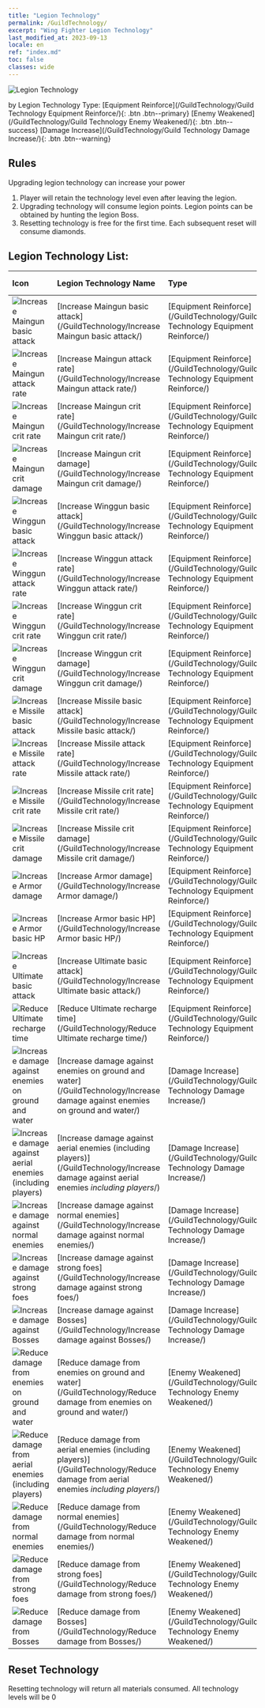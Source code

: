 ```yaml
---
title: "Legion Technology"
permalink: /GuildTechnology/
excerpt: "Wing Fighter Legion Technology"
last_modified_at: 2023-09-13
locale: en
ref: "index.md"
toc: false
classes: wide
---
```



  ![Legion Technology](/images/guild_technology/guild_tech_icon_29.png)


  by Legion Technology Type:  [Equipment Reinforce](/GuildTechnology/Guild Technology Equipment Reinforce/){: .btn .btn--primary}   [Enemy Weakened](/GuildTechnology/Guild Technology Enemy Weakened/){: .btn .btn--success}   [Damage Increase](/GuildTechnology/Guild Technology Damage Increase/){: .btn .btn--warning} 

## Rules

  Upgrading legion technology can increase your power<br/>
  1. Player will retain the technology level even after leaving the legion.<br/>
  2. Upgrading technology will consume legion points. Legion points can be obtained by hunting the legion Boss.<br/>
  3. Resetting technology is free for the first time. Each subsequent reset will consume diamonds.


## Legion Technology List:

  | Icon | Legion Technology Name | Type | Max level | Increase by level |
  |:-----|:---------------|:-----|:---------:|:-----------------:|
  | ![Increase Maingun basic attack](/images/guild_technology/guild_tech_icon_1_p.png)  | [Increase Maingun basic attack](/GuildTechnology/Increase Maingun basic attack/)  | [Equipment Reinforce](/GuildTechnology/Guild Technology Equipment Reinforce/)  | **100**  | **+0.5 %** |
  | ![Increase Maingun attack rate](/images/guild_technology/guild_tech_icon_2_p.png)  | [Increase Maingun attack rate](/GuildTechnology/Increase Maingun attack rate/)  | [Equipment Reinforce](/GuildTechnology/Guild Technology Equipment Reinforce/)  | **100**  | **+0.2 %** |
  | ![Increase Maingun crit rate](/images/guild_technology/guild_tech_icon_3_p.png)  | [Increase Maingun crit rate](/GuildTechnology/Increase Maingun crit rate/)  | [Equipment Reinforce](/GuildTechnology/Guild Technology Equipment Reinforce/)  | **100**  | **+0.2 %** |
  | ![Increase Maingun crit damage](/images/guild_technology/guild_tech_icon_4_p.png)  | [Increase Maingun crit damage](/GuildTechnology/Increase Maingun crit damage/)  | [Equipment Reinforce](/GuildTechnology/Guild Technology Equipment Reinforce/)  | **100**  | **+0.5 %** |
  | ![Increase Winggun basic attack](/images/guild_technology/guild_tech_icon_5_p.png)  | [Increase Winggun basic attack](/GuildTechnology/Increase Winggun basic attack/)  | [Equipment Reinforce](/GuildTechnology/Guild Technology Equipment Reinforce/)  | **100**  | **+0.5 %** |
  | ![Increase Winggun attack rate](/images/guild_technology/guild_tech_icon_6_p.png)  | [Increase Winggun attack rate](/GuildTechnology/Increase Winggun attack rate/)  | [Equipment Reinforce](/GuildTechnology/Guild Technology Equipment Reinforce/)  | **100**  | **+0.2 %** |
  | ![Increase Winggun crit rate](/images/guild_technology/guild_tech_icon_7_p.png)  | [Increase Winggun crit rate](/GuildTechnology/Increase Winggun crit rate/)  | [Equipment Reinforce](/GuildTechnology/Guild Technology Equipment Reinforce/)  | **100**  | **+0.2 %** |
  | ![Increase Winggun crit damage](/images/guild_technology/guild_tech_icon_8_p.png)  | [Increase Winggun crit damage](/GuildTechnology/Increase Winggun crit damage/)  | [Equipment Reinforce](/GuildTechnology/Guild Technology Equipment Reinforce/)  | **100**  | **+0.5 %** |
  | ![Increase Missile basic attack](/images/guild_technology/guild_tech_icon_9_p.png)  | [Increase Missile basic attack](/GuildTechnology/Increase Missile basic attack/)  | [Equipment Reinforce](/GuildTechnology/Guild Technology Equipment Reinforce/)  | **100**  | **+0.5 %** |
  | ![Increase Missile attack rate](/images/guild_technology/guild_tech_icon_10_p.png)  | [Increase Missile attack rate](/GuildTechnology/Increase Missile attack rate/)  | [Equipment Reinforce](/GuildTechnology/Guild Technology Equipment Reinforce/)  | **100**  | **+0.2 %** |
  | ![Increase Missile crit rate](/images/guild_technology/guild_tech_icon_11_p.png)  | [Increase Missile crit rate](/GuildTechnology/Increase Missile crit rate/)  | [Equipment Reinforce](/GuildTechnology/Guild Technology Equipment Reinforce/)  | **100**  | **+0.2 %** |
  | ![Increase Missile crit damage](/images/guild_technology/guild_tech_icon_12_p.png)  | [Increase Missile crit damage](/GuildTechnology/Increase Missile crit damage/)  | [Equipment Reinforce](/GuildTechnology/Guild Technology Equipment Reinforce/)  | **100**  | **+0.5 %** |
  | ![Increase Armor damage](/images/guild_technology/guild_tech_icon_13_p.png)  | [Increase Armor damage](/GuildTechnology/Increase Armor damage/)  | [Equipment Reinforce](/GuildTechnology/Guild Technology Equipment Reinforce/)  | **100**  | **+0.5 %** |
  | ![Increase Armor basic HP](/images/guild_technology/guild_tech_icon_14_p.png)  | [Increase Armor basic HP](/GuildTechnology/Increase Armor basic HP/)  | [Equipment Reinforce](/GuildTechnology/Guild Technology Equipment Reinforce/)  | **100**  | **+0.5 %** |
  | ![Increase Ultimate basic attack](/images/guild_technology/guild_tech_icon_15_p.png)  | [Increase Ultimate basic attack](/GuildTechnology/Increase Ultimate basic attack/)  | [Equipment Reinforce](/GuildTechnology/Guild Technology Equipment Reinforce/)  | **100**  | **+0.5 %** |
  | ![Reduce Ultimate recharge time](/images/guild_technology/guild_tech_icon_16_p.png)  | [Reduce Ultimate recharge time](/GuildTechnology/Reduce Ultimate recharge time/)  | [Equipment Reinforce](/GuildTechnology/Guild Technology Equipment Reinforce/)  | **100**  | **+0.2 %** |
  | ![Increase damage against enemies on ground and water](/images/guild_technology/guild_tech_icon_25_p.png)  | [Increase damage against enemies on ground and water](/GuildTechnology/Increase damage against enemies on ground and water/)  | [Damage Increase](/GuildTechnology/Guild Technology Damage Increase/)  | **100**  | **+0.3 %** |
  | ![Increase damage against aerial enemies (including players)](/images/guild_technology/guild_tech_icon_26_p.png)  | [Increase damage against aerial enemies (including players)](/GuildTechnology/Increase damage against aerial enemies _including players_/)  | [Damage Increase](/GuildTechnology/Guild Technology Damage Increase/)  | **100**  | **+0.3 %** |
  | ![Increase damage against normal enemies](/images/guild_technology/guild_tech_icon_27_p.png)  | [Increase damage against normal enemies](/GuildTechnology/Increase damage against normal enemies/)  | [Damage Increase](/GuildTechnology/Guild Technology Damage Increase/)  | **100**  | **+0.3 %** |
  | ![Increase damage against strong foes](/images/guild_technology/guild_tech_icon_28_p.png)  | [Increase damage against strong foes](/GuildTechnology/Increase damage against strong foes/)  | [Damage Increase](/GuildTechnology/Guild Technology Damage Increase/)  | **100**  | **+0.3 %** |
  | ![Increase damage against Bosses](/images/guild_technology/guild_tech_icon_29_p.png)  | [Increase damage against Bosses](/GuildTechnology/Increase damage against Bosses/)  | [Damage Increase](/GuildTechnology/Guild Technology Damage Increase/)  | **100**  | **+0.3 %** |
  | ![Reduce damage from enemies on ground and water](/images/guild_technology/guild_tech_icon_30_p.png)  | [Reduce damage from enemies on ground and water](/GuildTechnology/Reduce damage from enemies on ground and water/)  | [Enemy Weakened](/GuildTechnology/Guild Technology Enemy Weakened/)  | **100**  | **+0.3 %** |
  | ![Reduce damage from aerial enemies (including players)](/images/guild_technology/guild_tech_icon_31_p.png)  | [Reduce damage from aerial enemies (including players)](/GuildTechnology/Reduce damage from aerial enemies _including players_/)  | [Enemy Weakened](/GuildTechnology/Guild Technology Enemy Weakened/)  | **100**  | **+0.3 %** |
  | ![Reduce damage from normal enemies](/images/guild_technology/guild_tech_icon_32_p.png)  | [Reduce damage from normal enemies](/GuildTechnology/Reduce damage from normal enemies/)  | [Enemy Weakened](/GuildTechnology/Guild Technology Enemy Weakened/)  | **100**  | **+0.3 %** |
  | ![Reduce damage from strong foes](/images/guild_technology/guild_tech_icon_33_p.png)  | [Reduce damage from strong foes](/GuildTechnology/Reduce damage from strong foes/)  | [Enemy Weakened](/GuildTechnology/Guild Technology Enemy Weakened/)  | **100**  | **+0.3 %** |
  | ![Reduce damage from Bosses](/images/guild_technology/guild_tech_icon_34_p.png)  | [Reduce damage from Bosses](/GuildTechnology/Reduce damage from Bosses/)  | [Enemy Weakened](/GuildTechnology/Guild Technology Enemy Weakened/)  | **100**  | **+0.3 %** |


## Reset Technology

  Resetting technology will return all materials consumed. All technology levels will be 0

